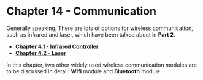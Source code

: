 # Chapter 14 - Communication

Generally speaking, There are lots of options for wireless communication, such as infrared and laser, which have been talked about in **Part 2**.
* [**Chapter 4.1 - Infrared Controller**](../../Part2_Sensors/04_Infrared_Sensors/005_infrared.md)
* [**Chapter 4.2 - Laser**](../../Part2_Sensors/04_Infrared_Sensors/007_laseremitter.md)

In this chapter, two other widely used wireless communication modules are to be discussed in detail: **Wifi** module and **Bluetooth** module.